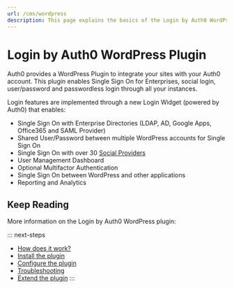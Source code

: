 ```yaml
---
url: /cms/wordpress
description: This page explains the basics of the Login by Auth0 WordPress plugin.
---
```


# Login by Auth0 WordPress Plugin

Auth0 provides a WordPress Plugin to integrate your sites with your Auth0 account. This plugin enables Single Sign On for Enterprises, social login, user/password and passwordless login through all your instances.

Login features are implemented through a new Login Widget (powered by Auth0) that enables:

- Single Sign On with Enterprise Directories (LDAP, AD, Google Apps, Office365 and SAML Provider)
- Shared User/Password between multiple WordPress accounts for Single Sign On
- Single Sign On with over 30 [Social Providers](/identityproviders)
- User Management Dashboard
- Optional  Multifactor Authentication
- Single Sign On between WordPress and other applications
- Reporting and Analytics


## Keep Reading

More information on the Login by Auth0 WordPress plugin:

::: next-steps
* [How does it work?](/cms/wordpress/how-does-it-work)
* [Install the plugin](/cms/wordpress/installation)
* [Configure the plugin](/cms/wordpress/configuration)
* [Troubleshooting](/cms/wordpress/troubleshoot)
* [Extend the plugin](/cms/wordpress/extending)
:::
